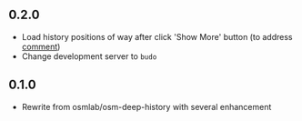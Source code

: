 ## 0.2.0

- Load history positions of way after click 'Show More' button (to address [comment](https://github.com/osmlab/osm-deep-history/issues/14#issuecomment-335953135))
- Change development server to `budo`

## 0.1.0

- Rewrite from osmlab/osm-deep-history with several enhancement